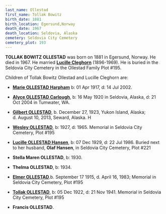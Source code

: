 ```yaml
---
last_name: Ollestad
first_name: Tollak Bowitz
birth_date: 1881
birth_location: Egersund,Norway
death_date: 1967
death_location: Seldovia, Alaska
cemetery: Seldovia City Cemetery
cemetery_plot: 193
---
```

**TOLLAK BOWITZ OLLESTAD** was born on 1881 in Egersund, Norway. He died in 1967.
He married [**Lucille Cleghorn**](./Ollestad_Lucille_Cleghorn.md) (1896-1969). He is buried in the Seldovia City Cemetery in the Ollestad Family Plot \#195.

Children of Tollak Bowitz Ollestad and Lucille Cleghorn are:

- [**Marie OLLESTAD Harpham**](./Harpham_Marie_Ollestad.md) b: 01 Apr 1917, d: 14 Jul 2002. 

- [**Alyce OLLESTAD Carlough**](./Carlough_Alice_Ollestadt.md), b: 16 May 1920 in Seldovia, Alaska, d: 21 Oct 2004
    in Tumwater, WA.

 

- [**Gilbert OLLESTAD**](./Ollestad_Gilbert.md), b. December 27, 1923, Yukon Island, Alaska;
    d. August 10, 2013, Seward, Alaska. H

-  [**Wesley OLLESTAD**](./Ollestad_Wesley.md), b: 1927, d: 1965. Memorial in Seldovia City
    Cemetery, Plot \#195

- [**Lucille OLLESTAD Hansen**](./Hansen_Lucille_Ollestad.md), b: 07 Dec 1929, d: 22 Jul 1986. Buried
    next to her husband, **Olaf Hansen**, in Seldovia City Cemetery,
    Plot \#221

- **Stella Maren OLLESTAD**, b: 1930.

- **Thelma OLLESTAD**, b: 1934.

- [**Elmer OLLESTAD**](./Ollestad_Elmer.md).b. September 17 1915, d. April 16, 1983; Memorial in Seldovia City Cemetery, Plot \#195

- [**Tollak OLLESTAD**](./Ollestad_Tollak.md), b: 05 Dec 1922, d: 21 Nov 1941. Memorial in
    Seldovia City Cemetery, Plot \#195

- **Francis OLLESTAD**.
